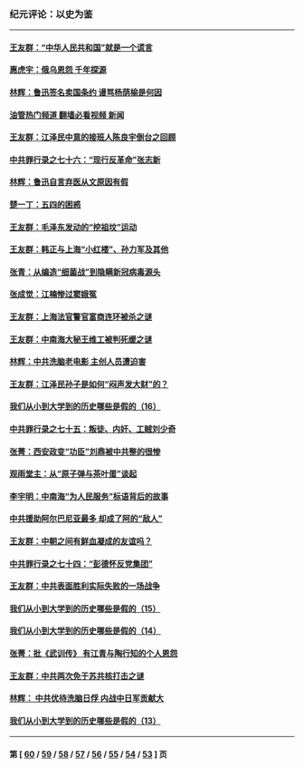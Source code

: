 ### 纪元评论：以史为鉴
---
#### [王友群：“中华人民共和国”就是一个谎言](../../pages/nsc1028/n13729052.md?05100330) 
#### [惠虎宇：俄乌恩怨 千年探源](../../pages/nsc1028/n13727306.md?05100330) 
#### [林辉：鲁迅签名卖国条约 谩骂杨荫榆是何因](../../pages/nsc1028/n13728824.md?05100330) 
#### [油管热门频道 翻墙必看视频 新闻](ok?05100330)
#### [王友群：江泽民中意的接班人陈良宇倒台之回顾](../../pages/nsc1028/n13727137.md?05100330) 
#### [中共罪行录之七十六：“现行反革命”张志新](../../pages/nsc1028/n13726926.md?05100330) 
#### [林辉：鲁迅自言弃医从文原因有假](../../pages/nsc1028/n13727240.md?05100330) 
#### [楚一丁：五四的困惑](../../pages/nsc1028/n13725250.md?05100330) 
#### [王友群：毛泽东发动的“挖祖坟”运动](../../pages/nsc1028/n13723639.md?05100330) 
#### [王友群：韩正与上海“小红楼”、孙力军及其他](../../pages/nsc1028/n13719454.md?05100330) 
#### [张青：从编造“细菌战”到隐瞒新冠病毒源头](../../pages/nsc1028/n13713424.md?05100330) 
#### [张成觉：江楠惨过窦娥冤](../../pages/nsc1028/n13713593.md?05100330) 
#### [王友群：上海法官警官富商连环被杀之谜](../../pages/nsc1028/n13712763.md?05100330) 
#### [王友群：中南海大秘王维工被判死缓之谜](../../pages/nsc1028/n13705201.md?05100330) 
#### [林辉：中共洗脑老电影 主创人员遭迫害](../../pages/nsc1028/n13699437.md?05100330) 
#### [王友群：江泽民孙子是如何“闷声发大财”的？](../../pages/nsc1028/n13693213.md?05100330) 
#### [我们从小到大学到的历史哪些是假的（16）](../../pages/nsc1028/n13692503.md?05100330) 
#### [中共罪行录之七十五：叛徒、内奸、工贼刘少奇](../../pages/nsc1028/n13688599.md?05100330) 
#### [张菁：西安政变“功臣”刘鼎被中共整的很惨](../../pages/nsc1028/n13679371.md?05100330) 
#### [观雨堂主：从“原子弹与茶叶蛋”谈起](../../pages/nsc1028/n13677405.md?05100330) 
#### [李宇明：中南海“为人民服务”标语背后的故事](../../pages/nsc1028/n13677266.md?05100330) 
#### [中共援助阿尔巴尼亚最多 却成了阿的“敌人”](../../pages/nsc1028/n13675049.md?05100330) 
#### [王友群：中朝之间有鲜血凝成的友谊吗？](../../pages/nsc1028/n13660401.md?05100330) 
#### [中共罪行录之七十四：“彭德怀反党集团”](../../pages/nsc1028/n13655741.md?05100330) 
#### [王友群：中共表面胜利实际失败的一场战争](../../pages/nsc1028/n13643934.md?05100330) 
#### [我们从小到大学到的历史哪些是假的（15）](../../pages/nsc1028/n13632791.md?05100330) 
#### [我们从小到大学到的历史哪些是假的（14）](../../pages/nsc1028/n13630207.md?05100330) 
#### [张菁：批《武训传》 有江青与陶行知的个人恩怨](../../pages/nsc1028/n13629055.md?05100330) 
#### [王友群：中共两次免于苏共核打击之谜](../../pages/nsc1028/n13624529.md?05100330) 
#### [林辉： 中共优待洗脑日俘 内战中日军贡献大](../../pages/nsc1028/n13624644.md?05100330) 
#### [我们从小到大学到的历史哪些是假的（13）](../../pages/nsc1028/n13623863.md?05100330) 

---
#### 第 [ [60](./60.md?05100330) / [59](./59.md?05100330) / [58](./58.md?05100330) / [57](./57.md?05100330) / [56](./56.md?05100330) / [55](./55.md?05100330) / [54](./54.md?05100330) / [53](./53.md?05100330) ] 页
